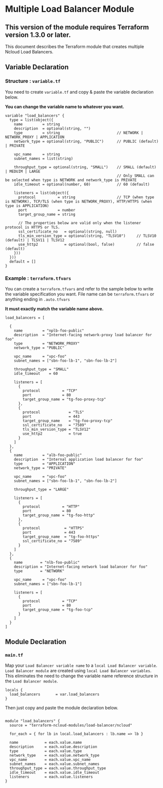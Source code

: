 # Multiple Load Balancer Module

## **This version of the module requires Terraform version 1.3.0 or later.**

This document describes the Terraform module that creates multiple Ncloud Load Balancers.

## Variable Declaration

### Structure : `variable.tf`

You need to create `variable.tf` and copy & paste the variable declaration below.

**You can change the variable name to whatever you want.**

``` hcl
variable "load_balancers" {
  type = list(object({
    name         = string
    description  = optional(string, "")
    type         = string                          // NETWORK | NETWORK_PROXY | APPLICATION
    network_type = optional(string, "PUBLIC")      // PUBLIC (default) | PRIVATE

    vpc_name     = string
    subnet_names = list(string)

    throughput_type = optional(string, "SMALL")    // SMALL (default) | MEDUIM | LARGE
                                                   // Only SMALL can be selected when type is NETWORK and network_type is PRIVATE
    idle_timeout = optional(number, 60)            // 60 (default)

    listeners = list(object({
      protocol          = string                   // TCP (when type is NETWORK), TCP/TLS (when type is NETWORK_PROXY), HTTP/HTTPS (when type is APPLICATION)
      port              = number
      target_group_name = string

      // The properties below are valid only when the listener protocol is HTTPS or TLS.
      ssl_certificate_no   = optional(string, null)
      tls_min_version_type = optional(string, "TLSV10")     // TLSV10 (default) | TLSV11 | TLSV12
      use_http2            = optional(bool, false)          // false (default)
    }))
  }))
  default = []
}
```

### Example : `terraform.tfvars`

You can create a `terraform.tfvars` and refer to the sample below to write the variable specification you want.
File name can be `terraform.tfvars` or anything ending in `.auto.tfvars`

**It must exactly match the variable name above.**

``` hcl
load_balancers = [

  {
    name         = "nplb-foo-public"
    description  = "Internet-facing network-proxy load balancer for foo"
    type         = "NETWORK_PROXY"
    network_type = "PUBLIC"

    vpc_name     = "vpc-foo"
    subnet_names = ["sbn-foo-lb-1", "sbn-foo-lb-2"]

    throughput_type = "SMALL"
    idle_timeout    = 60

    listeners = [
      {
        protocol          = "TCP"
        port              = 80
        target_group_name = "tg-foo-proxy-tcp"
      },
      {
        protocol             = "TLS"
        port                 = 443
        target_group_name    = "tg-foo-proxy-tcp"
        ssl_certificate_no   = "7589"
        tls_min_version_type = "TLSV12"
        use_http2            = true
      }
    ]
  },
  {
    name         = "alb-foo-public"
    description  = "Internal application load balancer for foo"
    type         = "APPLICATION"
    network_type = "PRIVATE"

    vpc_name     = "vpc-foo"
    subnet_names = ["sbn-foo-lb-1", "sbn-foo-lb-2"]

    throughput_type = "LARGE"

    listeners = [
      {
        protocol          = "HTTP"
        port              = 80
        target_group_name = "tg-foo-http"
      },
      {
        protocol           = "HTTPS"
        port               = 443
        target_group_name  = "tg-foo-https"
        ssl_certificate_no = "7589"
      }
    ]
  },
  {
    name        = "nlb-foo-public"
    description = "Internet-facing network load balancer for foo"
    type        = "NETWORK"

    vpc_name     = "vpc-foo"
    subnet_names = ["sbn-foo-lb-1"]

    listeners = [
      {
        protocol          = "TCP"
        port              = 80
        target_group_name = "tg-foo-tcp"
      }
    ]
  }
]
```

## Module Declaration

### `main.tf`

Map your `Load Balancer variable name` to a `local Load Balancer variable`. `Load Balancer module` are created using `local Load Balancer variables`. This eliminates the need to change the variable name reference structure in the `Load Balancer module`.

``` hcl
locals {
  load_balancers       = var.load_balancers
}
```

Then just copy and paste the module declaration below.

``` hcl

module "load_balancers" {
  source = "terraform-ncloud-modules/load-balancer/ncloud"

  for_each = { for lb in local.load_balancers : lb.name => lb }

  name            = each.value.name
  description     = each.value.description
  type            = each.value.type
  network_type    = each.value.network_type
  vpc_name        = each.value.vpc_name
  subnet_names    = each.value.subnet_names
  throughput_type = each.value.throughput_type
  idle_timeout    = each.value.idle_timeout
  listeners       = each.value.listeners
}


```
